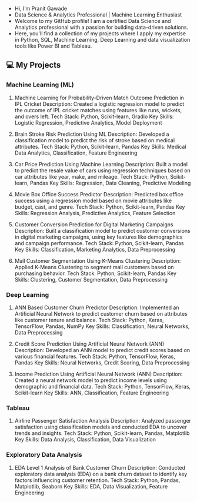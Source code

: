 - Hi, I’m Pranit Gawade
- Data Science & Analytics Professional | Machine Learning Enthusiast
- Welcome to my GitHub profile! I am a certified Data Science and Analytics professional with a passion for building data-driven solutions. 
- Here, you'll find a collection of my projects where I apply my expertise in Python, SQL, Machine Learning, Deep Learning and data visualization tools like Power BI and Tableau.

## 💻 My Projects

### Machine Learning (ML)

1. Machine Learning for Probability-Driven Match Outcome Prediction in IPL Cricket
Description: Created a logistic regression model to predict the outcome of IPL cricket matches using features like runs, wickets, and overs left.
Tech Stack: Python, Scikit-learn, Gradio
Key Skills: Logistic Regression, Predictive Analytics, Model Deployment

2. Brain Stroke Risk Prediction Using ML
Description: Developed a classification model to predict the risk of stroke based on medical attributes.
Tech Stack: Python, Scikit-learn, Pandas
Key Skills: Medical Data Analytics, Classification, Feature Engineering

3. Car Price Prediction Using Machine Learning
Description: Built a model to predict the resale value of cars using regression techniques based on car attributes like year, make, and mileage.
Tech Stack: Python, Scikit-learn, Pandas
Key Skills: Regression, Data Cleaning, Predictive Modeling

4. Movie Box Office Success Predictor 
Description: Predicted box office success using a regression model based on movie attributes like budget, cast, and genre.
Tech Stack: Python, Scikit-learn, Pandas
Key Skills: Regression Analysis, Predictive Analytics, Feature Selection

5. Customer Conversion Prediction for Digital Marketing Campaigns
Description: Built a classification model to predict customer conversions in digital marketing campaigns, using key features like demographics and campaign performance.
Tech Stack: Python, Scikit-learn, Pandas
Key Skills: Classification, Marketing Analytics, Data Preprocessing

6. Mall Customer Segmentation Using K-Means Clustering
Description: Applied K-Means Clustering to segment mall customers based on purchasing behavior.
Tech Stack: Python, Scikit-learn, Pandas
Key Skills: Clustering, Customer Segmentation, Data Preprocessing

### Deep Learning

1. ANN Based Customer Churn Predictor
Description: Implemented an Artificial Neural Network to predict customer churn based on attributes like customer tenure and balance.
Tech Stack: Python, Keras, TensorFlow, Pandas, NumPy
Key Skills: Classification, Neural Networks, Data Preprocessing

2. Credit Score Prediction Using Artificial Neural Network (ANN)
Description: Developed an ANN model to predict credit scores based on various financial features.
Tech Stack: Python, TensorFlow, Keras, Pandas
Key Skills: Neural Networks, Credit Scoring, Data Preprocessing

3. Income Prediction Using Artificial Neural Network (ANN)
Description: Created a neural network model to predict income levels using demographic and financial data.
Tech Stack: Python, TensorFlow, Keras, Scikit-learn
Key Skills: ANN, Classification, Feature Engineering

### Tableau

1. Airline Passenger Satisfaction Analysis
Description: Analyzed passenger satisfaction using classification models and conducted EDA to uncover trends and insights.
Tech Stack: Python, Scikit-learn, Pandas, Matplotlib
Key Skills: Data Analysis, Classification, Data Visualization


### Exploratory Data Analysis

1. EDA Level 1 Analysis of Bank Customer Churn
Description: Conducted exploratory data analysis (EDA) on a bank churn dataset to identify key factors influencing customer retention.
Tech Stack: Python, Pandas, Matplotlib, Seaborn
Key Skills: EDA, Data Visualization, Feature Engineering








